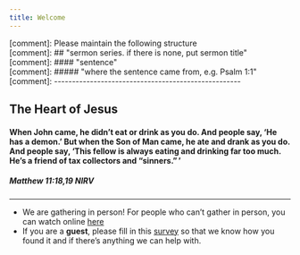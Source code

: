 ```yaml
---
title: Welcome
---
```



[comment]: Please maintain the following structure  
[comment]: ## "sermon series. if there is none, put sermon title"  
[comment]: #### "sentence"   
[comment]: ##### "where the sentence came from, e.g. Psalm 1:1"  
[comment]: ----------------------------------------------------  

## The Heart of Jesus 
#### When John came, he didn’t eat or drink as you do. And people say, ‘He has a demon.’ But when the Son of Man came, he ate and drank as you do. And people say, ‘This fellow is always eating and drinking far too much. He’s a friend of tax collectors and “sinners.” ’
##### Matthew 11:18,19 NIRV


---
- We are gathering in person! For people who can’t gather in person, you can watch online [here](https://stgeorgeshurstville.org.au/sunday-english-online)
- If you are a **guest**, please fill in this [survey](https://tinyurl.com/SGHACsurvey) so that we know how you found it and if there’s anything we can help with.
